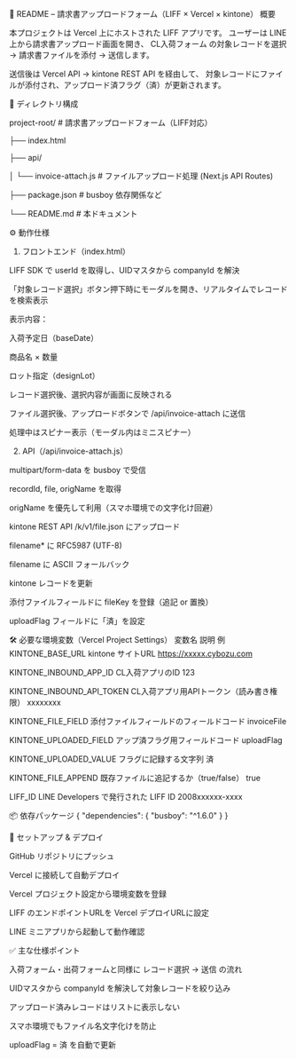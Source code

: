 📄 README – 請求書アップロードフォーム（LIFF × Vercel × kintone）
概要

本プロジェクトは Vercel 上にホストされた LIFF アプリです。
ユーザーは LINE 上から請求書アップロード画面を開き、
CL入荷フォーム の対象レコードを選択 → 請求書ファイルを添付 → 送信します。

送信後は Vercel API → kintone REST API を経由して、
対象レコードにファイルが添付され、アップロード済フラグ（済）が更新されます。

📂 ディレクトリ構成

project-root/             # 請求書アップロードフォーム（LIFF対応）

├── index.html

├── api/

│   └── invoice-attach.js # ファイルアップロード処理 (Next.js API Routes)

├── package.json          # busboy 依存関係など

└── README.md             # 本ドキュメント

⚙️ 動作仕様
1. フロントエンド（index.html）

LIFF SDK で userId を取得し、UIDマスタから companyId を解決

「対象レコード選択」ボタン押下時にモーダルを開き、リアルタイムでレコードを検索表示

表示内容：

入荷予定日（baseDate）

商品名 × 数量

ロット指定（designLot）

レコード選択後、選択内容が画面に反映される

ファイル選択後、アップロードボタンで /api/invoice-attach に送信

処理中はスピナー表示（モーダル内はミニスピナー）

2. API（/api/invoice-attach.js）

multipart/form-data を busboy で受信

recordId, file, origName を取得

origName を優先して利用（スマホ環境での文字化け回避）

kintone REST API /k/v1/file.json にアップロード

filename* に RFC5987 (UTF-8)

filename に ASCII フォールバック

kintone レコードを更新

添付ファイルフィールドに fileKey を登録（追記 or 置換）

uploadFlag フィールドに「済」を設定

🛠️ 必要な環境変数（Vercel Project Settings）
変数名	説明	例
KINTONE_BASE_URL	kintone サイトURL	https://xxxxx.cybozu.com

KINTONE_INBOUND_APP_ID	CL入荷アプリのID	123

KINTONE_INBOUND_API_TOKEN	CL入荷アプリ用APIトークン（読み書き権限）	xxxxxxxx

KINTONE_FILE_FIELD	添付ファイルフィールドのフィールドコード	invoiceFile

KINTONE_UPLOADED_FIELD	アップ済フラグ用フィールドコード	uploadFlag

KINTONE_UPLOADED_VALUE	フラグに記録する文字列	済

KINTONE_FILE_APPEND	既存ファイルに追記するか（true/false）	true

LIFF_ID	LINE Developers で発行された LIFF ID	2008xxxxxx-xxxx

📦 依存パッケージ
{
  "dependencies": {
    "busboy": "^1.6.0"
  }
}

🚀 セットアップ & デプロイ

GitHub リポジトリにプッシュ

Vercel に接続して自動デプロイ

Vercel プロジェクト設定から環境変数を登録

LIFF のエンドポイントURLを Vercel デプロイURLに設定

LINE ミニアプリから起動して動作確認

✅ 主な仕様ポイント

入荷フォーム・出荷フォームと同様に レコード選択 → 送信 の流れ

UIDマスタから companyId を解決して対象レコードを絞り込み

アップロード済みレコードはリストに表示しない

スマホ環境でもファイル名文字化けを防止

uploadFlag = 済 を自動で更新
